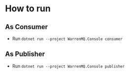 # How to run
## As Consumer
- Run `dotnet run --project WarrenMQ.Console consumer`
## As Publisher
- Run `dotnet run --project WarrenMQ.Console publisher`